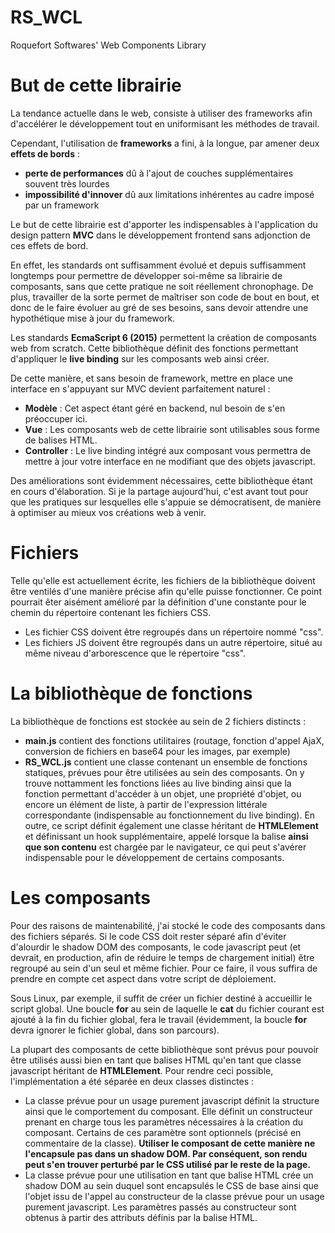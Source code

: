 # RS_WCL
Roquefort Softwares' Web Components Library

# But de cette librairie

La tendance actuelle dans le web, consiste à utiliser des frameworks afin d'accélérer le développement tout en uniformisant les méthodes de travail.

Cependant, l'utilisation de **frameworks** a fini, à la longue, par amener deux **effets de bords** :

* **perte de performances** dû à l'ajout de couches supplémentaires souvent très lourdes
* **impossibilité d'innover** dû aux limitations inhérentes au cadre imposé par un framework

Le but de cette librairie est d'apporter les indispensables à l'application du design pattern **MVC** dans le développement frontend sans adjonction de ces effets de bord.

En effet, les standards ont suffisamment évolué et depuis suffisamment longtemps pour permettre de développer soi-même sa librairie de composants, sans que cette pratique ne soit réellement chronophage. De plus, travailler de la sorte permet de maîtriser son code de bout en bout, et donc de le faire évoluer au gré de ses besoins, sans devoir attendre une hypothétique mise à jour du framework.

Les standards **EcmaScript 6 (2015)** permettent la création de composants web from scratch. Cette bibliothèque définit des fonctions permettant d'appliquer le **live binding** sur les composants web ainsi créer.

De cette manière, et sans besoin de framework, mettre en place une interface en s'appuyant sur MVC devient parfaitement naturel :

* **Modèle** : Cet aspect étant géré en backend, nul besoin de s'en préoccuper ici.
* **Vue** : Les composants web de cette librairie sont utilisables sous forme de balises HTML.
* **Controller** : Le live binding intégré aux composant vous permettra de mettre à jour votre interface en ne modifiant que des objets javascript.

Des améliorations sont évidemment nécessaires, cette bibliothèque étant en cours d'élaboration. Si je la partage aujourd'hui, c'est avant tout pour que les pratiques sur lesquelles elle s'appuie se démocratisent, de manière à optimiser au mieux vos créations web à venir.

# Fichiers

Telle qu'elle est actuellement écrite, les fichiers de la bibliothèque doivent être ventilés d'une manière précise afin qu'elle puisse fonctionner. Ce point pourrait êter aisément amélioré par la définition d'une constante pour le chemin du répertoire contenant les fichiers CSS.

* Les fichier CSS doivent être regroupés dans un répertoire nommé "css".
* Les fichiers JS doivent être regroupés dans un autre répertoire, situé au même niveau d'arborescence que le répertoire "css".

# La bibliothèque de fonctions

La bibliothèque de fonctions est stockée au sein de 2 fichiers distincts :

* **main.js** contient des fonctions utilitaires (routage, fonction d'appel AjaX, conversion de fichiers en base64 pour les images, par exemple)
* **RS_WCL.js** contient une classe contenant un ensemble de fonctions statiques, prévues pour être utilisées au sein des composants. On y trouve nottamment les fonctions liées au live binding ainsi que la fonction permettant d'accéder à un objet, une propriété d'objet, ou encore un élément de liste, à partir de l'expression littérale correspondante (indispensable au fonctionnement du live binding). En outre, ce script définit également une classe héritant de **HTMLElement** et définissant un hook supplémentaire, appelé lorsque la balise **ainsi que son contenu** est chargée par le navigateur, ce qui peut s'avérer indispensable pour le développement de certains composants.

# Les composants

Pour des raisons de maintenabilité, j'ai stocké le code des composants dans des fichiers séparés. Si le code CSS doit rester séparé afin d'éviter d'alourdir le shadow DOM des composants, le code javascript peut (et devrait, en production, afin de réduire le temps de chargement initial) être regroupé au sein d'un seul et même fichier. Pour ce faire, il vous suffira de prendre en compte cet aspect dans votre script de déploiement. 

Sous Linux, par exemple, il suffit de créer un fichier destiné à accueillir le script global. Une boucle **for** au sein de laquelle le **cat** du fichier courant est ajouté à la fin du fichier global, fera le travail (évidemment, la boucle **for** devra ignorer le fichier global, dans son parcours).

La plupart des composants de cette bibliothèque sont prévus pour pouvoir être utilisés aussi bien en tant que balises HTML qu'en tant que classe javascript héritant de **HTMLElement**. Pour rendre ceci possible, l'implémentation a été séparée en deux classes distinctes :

* La classe prévue pour un usage purement javascript définit la structure ainsi que le comportement du composant. Elle définit un constructeur prenant en charge tous les paramètres nécessaires à la création du composant. Certains de ces paramètre sont optionnels (précisé en commentaire de la classe). **Utiliser le composant de cette manière ne l'encapsule pas dans un shadow DOM. Par conséquent, son rendu peut s'en trouver perturbé par le CSS utilisé par le reste de la page.**
* La classe prévue pour une utilisation en tant que balise HTML crée un shadow DOM au sein duquel sont encapsulés le CSS de base ainsi que l'objet issu de l'appel au constructeur de la classe prévue pour un usage purement javascript. Les paramètres passés au constructeur sont obtenus à partir des attributs définis par la balise HTML.
